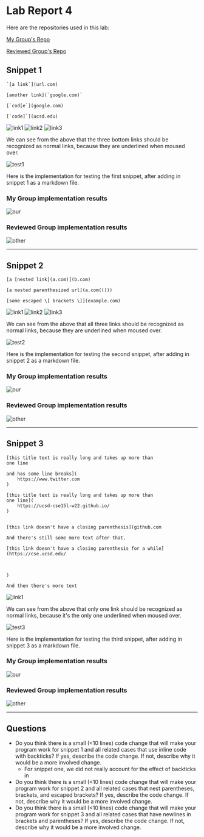 # Lab Report 4

Here are the repositories used in this lab:

[My Group's Repo](https://github.com/JaredJose/markdown-parse)

[Reviewed Group's Repo](https://github.com/christopherthomason/markdown-parse)

## Snippet 1

```text
`[a link`](url.com)

[another link](`google.com)`

[`cod[e`](google.com)

[`code]`](ucsd.edu)
```

![link1](images/snip1link1.png)
![link2](images/snip1link2.png)
![link3](images/snip1link3.png)

We can see from the above that the three bottom links should be recognized as normal links, because they are underlined when moused over.

![test1](images/testsnip1.png)

Here is the implementation for testing the first snippet, after adding in snippet 1 as a markdown file.

### My Group implementation results

![our](images/result-our-1.png)

### Reviewed Group implementation results

![other](images/result-other-1.png)

---

## Snippet 2

```text
[a [nested link](a.com)](b.com)

[a nested parenthesized url](a.com(()))

[some escaped \[ brackets \]](example.com)
```

![link1](images/snip2link1.png)
![link2](images/snip2link2.png)
![link3](images/snip2link3.png)

We can see from the above that all three links should be recognized as normal links, because they are underlined when moused over.

![test2](images/testsnip2.png)

Here is the implementation for testing the second snippet, after adding in snippet 2 as a markdown file.

### My Group implementation results

![our](images/result-our-2.png)

### Reviewed Group implementation results

![other](images/result-other-2.png)

---

## Snippet 3

```text
[this title text is really long and takes up more than 
one line

and has some line breaks](
    https://www.twitter.com
)

[this title text is really long and takes up more than 
one line](
    https://ucsd-cse15l-w22.github.io/
)


[this link doesn't have a closing parenthesis](github.com

And there's still some more text after that.

[this link doesn't have a closing parenthesis for a while](https://cse.ucsd.edu/



)

And then there's more text
```

![link1](images/snip3link1.png)

We can see from the above that only one link should be recognized as normal links, because it's the only one underlined when moused over.

![test3](images/testsnip3.png)

Here is the implementation for testing the third snippet, after adding in snippet 3 as a markdown file.

### My Group implementation results

![our](images/result-our-3.png)

### Reviewed Group implementation results

![other](images/result-other-3.png)

---

## Questions

- Do you think there is a small (<10 lines) code change that will make your program work for snippet 1 and all related cases that use inline code with backticks? If yes, describe the code change. If not, describe why it would be a more involved change.
  - For snippet one, we did not really account for the effect of backticks in 
- Do you think there is a small (<10 lines) code change that will make your program work for snippet 2 and all related cases that nest parentheses, brackets, and escaped brackets? If yes, describe the code change. If not, describe why it would be a more involved change.
- Do you think there is a small (<10 lines) code change that will make your program work for snippet 3 and all related cases that have newlines in brackets and parentheses? If yes, describe the code change. If not, describe why it would be a more involved change.
